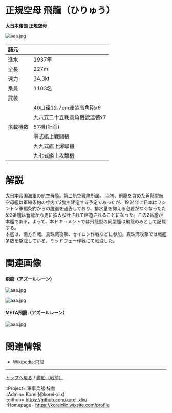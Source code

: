 # 正規空母 飛龍（ひりゅう）
**大日本帝国 正規空母**

![aaa.jpg](https://bn02pap001files.storage.live.com/y4mK-oB2LiNAgbNw9KjbnhaTUZBQ8pgek5Sx5hN4FJcufz6pXenGJzRqeI0x7NxtGFMjDdRrVDj_w4l-1k7a1SqPDHt_e0Tf0i6J9juLli7LJ6TDTAOdiixrxKedU55XMDKrrDCT6jK-x8nxdaMt26-enzFQbs67C-3oXm52U7WtPAGrxfaYL7UZqbjEUC4rAJD?width=640&height=355&cropmode=none)  
  

|諸元  |  |
|:--|:--|
|進水  |1937年  |
|全長  |227m  |
|速力  |34.3kt  |
|乗員  |1103名  |
|武装  |  |
||40口径12.7cm連装高角砲x6  |
||九六式二十五粍高角機銃連装x7  |
|搭載機数  |57機(計画)  |
||零式艦上戦闘機  |
||九九式艦上爆撃機  |
||九七式艦上攻撃機  |


# 解説
大日本帝国海軍の航空母艦。第二航空戦隊所属。
当初、飛龍を含めた蒼龍型航空母艦は軍縮条約の枠内で2隻を建造する予定であったが、1934年に日本はワシントン軍縮条約からの脱退を通告しており、排水量を抑える必要がなくなったため2番艦は蒼龍から更に拡大設計されて建造されることになった。この2番艦が本艦である。よって、本ドキュメントでは飛龍型の同型艦は飛龍のみとして記載する。  
本艦は、南方作戦、真珠湾攻撃、セイロン作戦などに参加。真珠湾攻撃では戦艦多数を撃沈している。ミッドウェー作戦にて戦没した。  


# 関連画像

#### 飛龍（アズールレーン）
![aaa.jpg](https://bn02pap001files.storage.live.com/y4mBTl3YrOKhQivlZch28vnXLhjHg4E75O9chlDlkB0t3p4ecLMCLTie00jfz4gnI635On5MAmsvjfx0IaSE2F9oiT48CPTDsgq_Ko5lityKb6Xawql9DRRKDVTtw8M4Pd6NjCBkC0J6bbCNVopkePiHqc-DbG91mB8jTLJPjNURegzdfi4pSMWpmw93jOt_Jxx?width=640&height=360&cropmode=none)  
  
![aaa.jpg](https://bn02pap001files.storage.live.com/y4mAqkKg7wkiNNwwehq9JJMQX2RnCDQqFKJdTnagjI-L2djVvRY18jvzIWqFRHBsVK8v4OfYXQDJas7XWD1EprlbKUxq2XpSYN6HoKlK4Op4xBP9dGpMvJ4sjDbgZaYyvT08lIuM8kasxejfHhrVd8aDW3ZQgZsCp3z63HYuy0apbtPfLhgLyyrMfH055qkG9wG?width=640&height=360&cropmode=none)  

#### META飛龍（アズールレーン）
![aaa.jpg](https://bn02pap001files.storage.live.com/y4mOvWp4qddaG7e4Rzk_lPLPpkQXiwv67l3J7BgHABjE5uRZgmQ78ZIu9OVHSfApLpmYO64xrFU_vqEpIg2oJQfO1iu5rtmXLPo14_j_SuanSZfApZwkEXZ4w_ANFKtzGNAvnxXHwbJSy7uF3MDGd18G6KTYKe-IVmnzUyjsZepsPv2SYVahhYLqo_lE9YUR5ba?width=640&height=360&cropmode=none)  


# 関連情報
* [Wikipedia:飛龍](https://bit.ly/3qSaaqe)


***
[トップへ戻る](/readme.md) / [艦船（戦前）](/ship_old/readme.md)  
  
::Project= 軍事兵器 辞書  
::Admin= Korei (@korei-xlix)  
::github= https://github.com/korei-xlix/  
::Homepage= https://koreixlix.wixsite.com/profile  
